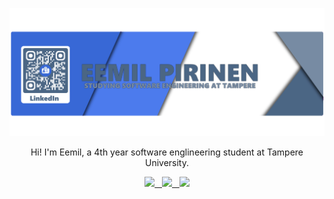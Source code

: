 ![Header](./Github_banner.png)
<p align=center>
Hi! I'm Eemil, a 4th year software englineering student at Tampere University.
</p>

<p align=center>
 <a href="https://www.linkedin.com/in/eemil-pirinen-55b685256/">
  <img src="https://img.shields.io/badge/-LinkedIn-blue?style=flat-square&logo=Linkedin&logoColor=white&link=https:https://www.linkedin.com/in/eemil-pirinen-55b685256/">&nbsp;&nbsp;
 </a>
  <a href="mailto:eemil.pirinen@live.fi">
  <img src="https://img.shields.io/badge/-Gmail-c14438?style=flat-square&logo=Gmail&logoColor=white&link=mailto:eemil.pirinen@live.fi">&nbsp;&nbsp;
 </a>
 <a href="https://t.me/pirikiikarit">
  <img src="https://img.shields.io/badge/-Telegram-0088CC?style=flat&logo=Telegram&logoColor=white">
 <a/>
</p>
